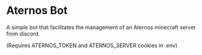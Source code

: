 # Aternos Bot

A simple bot that facilitates the management of an Aternos minecraft server from discord.

(Requires ATERNOS_TOKEN and ATERNOS_SERVER cookies in .env)

